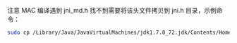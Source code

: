 注意 MAC 编译遇到 jni_md.h 找不到需要将该头文件拷贝到 jni.h 目录，示例命令：
```bash
sudo cp /Library/Java/JavaVirtualMachines/jdk1.7.0_72.jdk/Contents/Home/include/darwin/jni_md.h /Library/Java/JavaVirtualMachines/jdk1.7.0_72.jdk/Contents/Home/include
```
